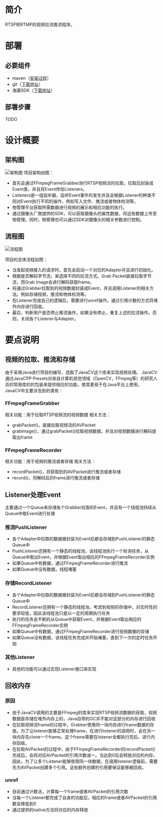 # 简介
RTSP转RTMP的视频拉流推流程序。

# 部署

## 必要组件
- maven（[安装过程](http://maven.apache.org/install.html)）
- git（[下载地址](https://git-scm.com/downloads)）
- 海康SDK（[下载地址](https://www.hikvision.com/cn/download_61.html)）

## 部署步骤

TODO

# 设计概要
## 架构图
![架构图](https://github.com/czxstc200/converter/raw/master/assets/%E6%9E%B6%E6%9E%84%E5%9B%BE%20.jpg)
项目架构如图：
- 首先会通过FFmpegFrameGrabber进行RTSP视频流的拉取，拉取后封装成Event类，并且将Event传给Listeners。
- Listeners是一组监听器，监听Event事件的发生并且会根据Listener的种类不同对Event执行不同的操作，例如写入文件、推流或者物体检测等。
- 物管理平台获取所需数据进行视频的展示和相应功能的执行。
- 通过摄像头厂商提供的SDK，可以获取摄像头的属性数据，将这些数据上传至物管理。同时，物管理也可以通过SDK对摄像头的相关参数进行控制。

## 流程图
![流程图](https://github.com/czxstc200/converter/raw/master/assets/%E6%8B%89%E6%B5%81%E6%B5%81%E7%A8%8B%E5%9B%BE.jpg)

项目的总体流程如图：
- 当发起视频接入的请求时，首先会启动一个对应的Adapter并且进行初始化。
- 根据是否解码字节流，来选择不同的拉流方式。Grab Packet直接拉取字节流，而Grab Image会进行解码获取frame。
- 将通过Grabber拉取到的视频数据封装成Event，并且调用Listener的相关方法。例如存储视频，推流和物体检测等。
- 在Listener完成自己的逻辑后，需要进行unref操作。通过引用计数的方式将堆外内存进行回收。
- 最后，判断用户是否停止推流操作，如果没有停止，重复上述的拉流操作。否则，关闭各个Listener与Adapter。
# 要点说明
## 视频的拉取、推流和存储
由于采用Java进行项目的编写，选取了JavaCV这个库来实现视频处理。
JavaCV通过JavaCPP Presets对来自计算机视觉领域（OpenCV，FFmpeg等）的研究人员的常用库的的包装来提供相应的功能，使其更易于在Java平台上使用。
JavaCV中主要涉及到的类有：
### FFmpegFrameGrabber
相关功能：用于拉取RTSP视频流的视频数据
相关方法：
- grabPacket()，直接拉取视频流的AVPacket
- grabImage()，通过grabPacket()拉取视频数据，并且对视频数据进行解码提取出frame

### FFmpegFrameRecorder
相关功能：用于视频的推流或者存储
相关方法：
- recordPacket()，将获取到的AVPacket进行推流或者存储
- record()，将解码后的frame进行推流或者存储

## Listener处理Event
主要通过一个Queue来存储各个Grabber拉取的Event，并且有一个线程池持续从Queue中取Event进行处理
### 推流PushListener
- 各个Adapter中拉取的数据被封装为Event后都会存储到PushListener的静态Queue中
- PushListener还拥有一个静态的线程池，该线程池执行一个轮询任务，从Queue中取出Event，并根据Event取出相应的FFmpegFrameRecorder实例
- 如果Queue中有数据，通过FFmpegFrameRecorder进行推流
- 如果Queue中没有数据，线程堵塞
### 存储RecordListener
- 各个Adapter中拉取的数据被封装为Event后都会存储到PushListener的静态Queue中
- RecordListener还拥有一个静态的线程池。考虑到视频的存储中，对实时性的要求较低，因此该线程池只是以一定的周期执行任务
- 执行的任务会不断的从Queue中获取Event，并根据Event取出相应的FFmpegFrameRecorder实例
- 如果Queue中有数据，通过FFmpegFrameRecorder进行视频数据的存储
- 如果Queue没有数据，该线程任务完成并开始堵塞，直到下一次的定时任务开始
### 其他Listener
- 其他的功能可以通过实现Listener接口来实现

## 回收内存
### 原因
- 由于JavaCV调用的主要是FFmpeg的库来实现RTSP视频流数据的获取，视频数据是存储在堆外内存上的，Java自带的GC并不能对这部分的内存进行回收
- 在拉取视频流frame的过程中，Grabber使用同一块内存进行frame数据的存放。为了让listener能够正常处理frame，在进行listener的调用时，会在另一块内存先clone一个frame。这个frame需要在listener全都执行完后，进行内存回收。
- 在拉取AVPacket的过程中，由于FFmpegFrameRecorder的recordPacket()完成后，会将对应AVPacket的引用次数减一。当达到0后会释放对应的内存。因此，为了让多个Listener能够使用同一块数据，在调用listener逻辑前，需要先为AVPacket创建多个引用。这些额外创建的引用要保证能够被回收。

### unref
- 目前通过计数法，计算每一个frame或者AVPacket的引用次数
- 当每一个Listener都完成了自身的功能后，相应的frame或者AVPacket的引用数会降低到0
- 通过提供的native方法将对应的内存释放

